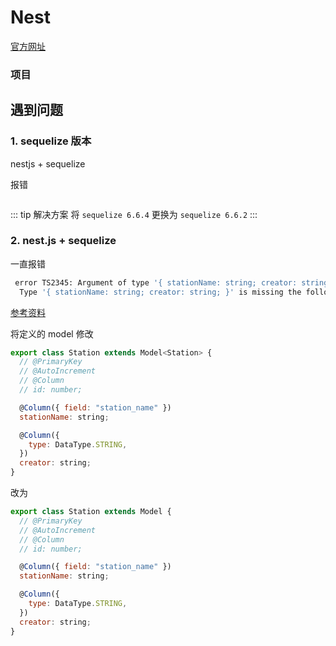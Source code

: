 # Nest

[官方网址](https://nestjs.com/)

### 项目

## 遇到问题

### 1. sequelize 版本

nestjs + sequelize

报错

```bash

```

::: tip 解决方案
将 `sequelize 6.6.4` 更换为 `sequelize 6.6.2`
:::

### 2. nest.js + sequelize

一直报错

```bash
 error TS2345: Argument of type '{ stationName: string; creator: string; }' is not assignable to parameter of type 'Station'.
  Type '{ stationName: string; creator: string; }' is missing the following properties from type 'Station': $add, $set, $get, $count, and 32 more.


```

[参考资料](https://github.com/opengovsg/checkfirst/pull/301)

将定义的 model 修改

```js
export class Station extends Model<Station> {
  // @PrimaryKey
  // @AutoIncrement
  // @Column
  // id: number;

  @Column({ field: "station_name" })
  stationName: string;

  @Column({
    type: DataType.STRING,
  })
  creator: string;
}
```

改为

```js
export class Station extends Model {
  // @PrimaryKey
  // @AutoIncrement
  // @Column
  // id: number;

  @Column({ field: "station_name" })
  stationName: string;

  @Column({
    type: DataType.STRING,
  })
  creator: string;
}
```
